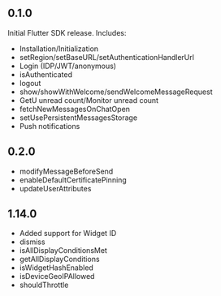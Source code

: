## 0.1.0

Initial Flutter SDK release. Includes:
* Installation/Initialization
* setRegion/setBaseURL/setAuthenticationHandlerUrl
* Login (IDP/JWT/anonymous)
*  isAuthenticated
* logout
* show/showWithWelcome/sendWelcomeMessageRequest
* GetU unread count/Monitor unread count
* fetchNewMessagesOnChatOpen
* setUsePersistentMessagesStorage
* Push notifications

## 0.2.0

* modifyMessageBeforeSend
* enableDefaultCertificatePinning
* updateUserAttributes

## 1.14.0

* Added support for Widget ID
* dismiss
* isAllDisplayConditionsMet
* getAllDisplayConditions
* isWidgetHashEnabled
* isDeviceGeoIPAllowed
* shouldThrottle
